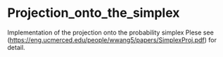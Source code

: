 # Projection_onto_the_simplex
Implementation of the projection onto the probability simplex
Plese see (https://eng.ucmerced.edu/people/wwang5/papers/SimplexProj.pdf) for detail.
